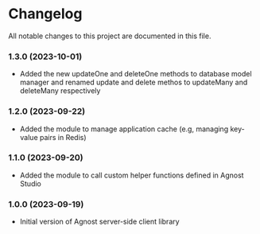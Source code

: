 # Changelog

All notable changes to this project are documented in this file.

### 1.3.0 (2023-10-01)

-  Added the new updateOne and deleteOne methods to database model manager and renamed update and delete methos to updateMany and deleteMany respectively

### 1.2.0 (2023-09-22)

-  Added the module to manage application cache (e.g, managing key-value pairs in Redis)

### 1.1.0 (2023-09-20)

-  Added the module to call custom helper functions defined in Agnost Studio

### 1.0.0 (2023-09-19)

-  Initial version of Agnost server-side client library

